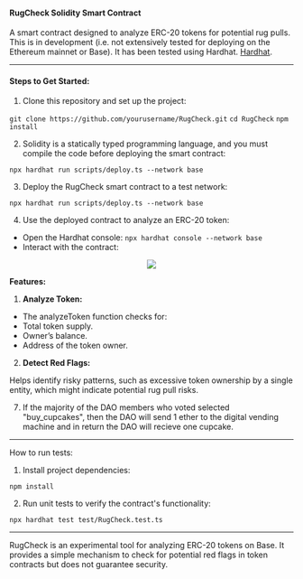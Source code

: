 #### RugCheck Solidity Smart Contract

A smart contract designed to analyze ERC-20 tokens for potential rug pulls. This is in development (i.e. not extensively tested for deploying on the Ethereum mainnet or Base). It has been tested using Hardhat. [Hardhat](https://hardhat.org/).

---

#### Steps to Get Started:

1. Clone this repository and set up the project:

`git clone https://github.com/yourusername/RugCheck.git`
`cd RugCheck`
`npm install`

2. Solidity is a statically typed programming language, and you must compile the code before deploying the smart contract:

`npx hardhat run scripts/deploy.ts --network base`

3. Deploy the RugCheck smart contract to a test network:

`npx hardhat run scripts/deploy.ts --network base`

4. Use the deployed contract to analyze an ERC-20 token:

- Open the Hardhat console:
  `npx hardhat console --network base`
- Interact with the contract:

<p align="center">
   <img src="/scripts/script.js">
</p>

<strong>Features:</strong>

1. <strong>Analyze Token:</strong>

- The analyzeToken function checks for:
- Total token supply.
- Owner’s balance.
- Address of the token owner.

2. <strong>Detect Red Flags:</strong>

Helps identify risky patterns, such as excessive token ownership by a single entity, which might indicate potential rug pull risks.

7. If the majority of the DAO members who voted selected "buy_cupcakes", then the DAO
   will send 1 ether to the digital vending machine and in return the DAO will recieve one cupcake.

---

How to run tests:

1. Install project dependencies:

```
npm install

```

2. Run unit tests to verify the contract's functionality:

```
npx hardhat test test/RugCheck.test.ts
```

---

RugCheck is an experimental tool for analyzing ERC-20 tokens on Base. It provides a simple mechanism to check for potential red flags in token contracts but does not guarantee security.
